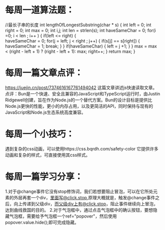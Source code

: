 # 每周一道算法题：
//最长子串的长度
int lengthOfLongestSubstring(char * s)
{
    int left = 0;
    int right = 0;
    int max = 0;
    int i,j;
    int len = strlen(s);
    int haveSameChar = 0;
    for(i =0; i < len ; i++  )
    {
        if(left <= right)
        {   
            haveSameChar = 0;
            for(j = left; j < right ; j++)
            {
                if(s[j] == s[right])
                {
                    haveSameChar = 1;
                    break;
                }
            }
            if(haveSameChar)
            {
                left = j +1;
            }
        }
        max = max < (right - left + 1) ? (right - left + 1): max;
        right++;
    }
    return max;
}

# 每周一篇文章点评：
https://juejin.cn/post/7374616167761494042
这篇文章讲述js快速读取文章。
点评：Bun是一个快速、安全且兼容的JavaScript和TypeScript运行时，由Justin Ridgewell创建，旨在作为Node.js的一个替代方案。Bun的设计目标是提供比Node.js更快的性能，更小的内存占用，以及更简洁的API，同时保持与现有的JavaScript和Node.js生态系统高度兼容。




# 每周一个小技巧：
遇到复杂的css动画，可以使用https://css.bqrdh.com/safety-color
它提供许多动画和复杂的样式，可直接使用其css样式。




# 每周一篇学习分享：
1.对于@change事件它没有stop修饰词，我们若想要阻止冒泡，可以在它所处元素的外层再套一个div，里面写@click.stop,原理大概就是，触发@change事件之后，向上传递到父级div，而父级div上有@click.stop，阻止事件继续向上冒泡，达到曲线救国的目的。
2.对于气泡框中，通过点击气泡框中的确认按钮，要想隐藏气泡框，需要给予气泡框一个ref="popover"，然后使用 popover.value.hide();即可完成隐藏。

 